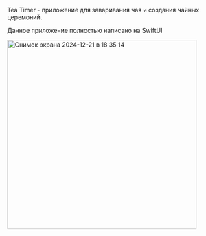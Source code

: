 Tea Timer - приложение для заваривания чая и создания чайных церемоний. 

Данное приложение полностью написано на SwiftUI

<img width="441" alt="Снимок экрана 2024-12-21 в 18 35 14" src="https://github.com/user-attachments/assets/ee72c2af-39a6-4e13-af23-4799f8f32e11" />



